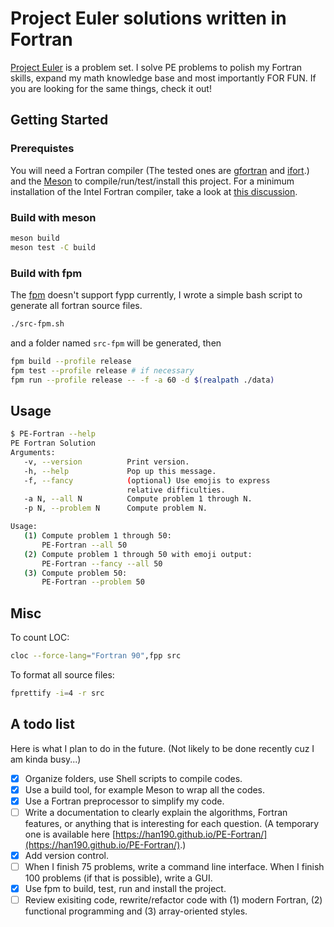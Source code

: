 # Project Euler solutions written in Fortran

[Project Euler](https://projecteuler.net/about) is a problem set. I solve PE problems to polish my Fortran skills, expand my math knowledge base and most importantly FOR FUN. If you are looking for the same things, check it out!

## Getting Started

### Prerequistes

You will need a Fortran compiler (The tested ones are [gfortran](https://gcc.gnu.org/wiki/GFortran) and [ifort](https://www.intel.com/content/www/us/en/developer/tools/oneapi/fortran-compiler.html#gs.g8q0a5).) and the [Meson](https://mesonbuild.com/index.html) to compile/run/test/install this project. For a minimum installation of the Intel Fortran compiler, take a look at [this discussion](https://fortran-lang.discourse.group/t/intel-releases-oneapi-toolkit-free-fortran-2018/471/35?u=han190).

### Build with meson
```bash
meson build
meson test -C build
```

### Build with fpm
The [fpm](https://github.com/fortran-lang/fpm) doesn't support fypp currently, I wrote a simple bash script to generate all fortran source files.
```bash
./src-fpm.sh
```
and a folder named `src-fpm` will be generated, then
```bash
fpm build --profile release
fpm test --profile release # if necessary
fpm run --profile release -- -f -a 60 -d $(realpath ./data)
```

## Usage

```bash
$ PE-Fortran --help
PE Fortran Solution
Arguments:
   -v, --version          Print version.
   -h, --help             Pop up this message.
   -f, --fancy            (optional) Use emojis to express
                          relative difficulties.
   -a N, --all N          Compute problem 1 through N.
   -p N, --problem N      Compute problem N.

Usage:
   (1) Compute problem 1 through 50:
       PE-Fortran --all 50
   (2) Compute problem 1 through 50 with emoji output:
       PE-Fortran --fancy --all 50
   (3) Compute problem 50:
       PE-Fortran --problem 50
```

## Misc

To count LOC:
```bash
cloc --force-lang="Fortran 90",fpp src
```

To format all source files:
```bash
fprettify -i=4 -r src
```

## A todo list

Here is what I plan to do in the future. (Not likely to be done recently cuz I am kinda busy...)

- [x] Organize folders, use Shell scripts to compile codes.
- [x] Use a build tool, for example Meson to wrap all the codes. 
- [x] Use a Fortran preprocessor to simplify my code.
- [ ] Write a documentation to clearly explain the algorithms, Fortran features, or anything that is interesting for each question. (A temporary one is available here [https://han190.github.io/PE-Fortran/](https://han190.github.io/PE-Fortran/).)
- [x] Add version control.
- [ ] When I finish 75 problems, write a command line interface. When I finish 100 problems (if that is possible), write a GUI.
- [x] Use fpm to build, test, run and install the project.
- [ ] Review exisiting code, rewrite/refactor code with (1) modern Fortran, (2) functional programming and (3) array-oriented styles.